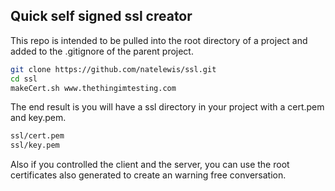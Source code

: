 ## Quick self signed ssl creator
This repo is intended to be pulled into the root directory of a project and added to the .gitignore of the parent project.

```sh
git clone https://github.com/natelewis/ssl.git
cd ssl
makeCert.sh www.thethingimtesting.com
```

The end result is you will have a ssl directory in your project with a cert.pem and key.pem.  

```sh
ssl/cert.pem
ssl/key.pem
```

Also if you controlled the client and the server, you can use the root certificates also generated to create an warning free conversation.
